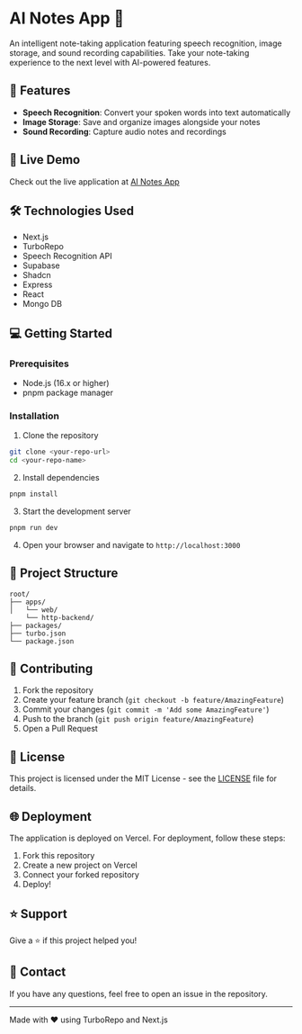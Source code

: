 # AI Notes App 📝

An intelligent note-taking application featuring speech recognition, image storage, and sound recording capabilities. Take your note-taking experience to the next level with AI-powered features.

## 🌟 Features

- **Speech Recognition**: Convert your spoken words into text automatically
- **Image Storage**: Save and organize images alongside your notes
- **Sound Recording**: Capture audio notes and recordings

## 🚀 Live Demo

Check out the live application at [AI Notes App](https://ai-notes-gules.vercel.app/)

## 🛠️ Technologies Used

- Next.js
- TurboRepo
- Speech Recognition API
- Supabase
- Shadcn
- Express
- React
- Mongo DB

## 💻 Getting Started

### Prerequisites

- Node.js (16.x or higher)
- pnpm package manager

### Installation

1. Clone the repository
```bash
git clone <your-repo-url>
cd <your-repo-name>
```

2. Install dependencies
```bash
pnpm install
```

3. Start the development server
```bash
pnpm run dev
```

4. Open your browser and navigate to `http://localhost:3000`

## 📂 Project Structure

```
root/
├── apps/
│   └── web/
    └── http-backend/
├── packages/
├── turbo.json
└── package.json
```

## 🤝 Contributing

1. Fork the repository
2. Create your feature branch (`git checkout -b feature/AmazingFeature`)
3. Commit your changes (`git commit -m 'Add some AmazingFeature'`)
4. Push to the branch (`git push origin feature/AmazingFeature`)
5. Open a Pull Request

## 📝 License

This project is licensed under the MIT License - see the [LICENSE](LICENSE) file for details.

## 🌐 Deployment

The application is deployed on Vercel. For deployment, follow these steps:

1. Fork this repository
2. Create a new project on Vercel
3. Connect your forked repository
4. Deploy!

## ⭐ Support

Give a ⭐️ if this project helped you!

## 📧 Contact

If you have any questions, feel free to open an issue in the repository.

---

Made with ❤️ using TurboRepo and Next.js
